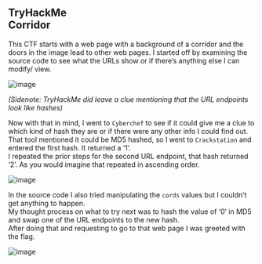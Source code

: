 TryHackMe <br>
Corridor
---
This CTF starts with a web page with a background of a corridor and the doors in the image lead to other web pages.
I started off by examining the source code to see what the URLs show or if there’s anything else I can modify/ view.

![image](https://github.com/xocybersec/TryHackMe-Walkthroughs/assets/91302698/0a4b89fc-28a5-42eb-ae00-6d836555dfd6)

<i>(Sidenote: TryHackMe did leave a clue mentioning that the URL endpoints look like hashes)</i><br>

Now with that in mind, I went to `Cyberchef` to see if it could give me a clue to which kind of hash they are or if there were any other info I could find out. <br>
That tool mentioned it could be MD5 hashed, so I went to `Crackstation` and entered the first hash. It returned a ‘1’. <br>
I repeated the prior steps for the second URL endpoint, that hash returned ‘2’. As you would imagine that repeated in ascending order. 

![image](https://github.com/xocybersec/TryHackMe-Walkthroughs/assets/91302698/df7dd1d0-8670-4316-8af0-7c5c058e0852)

In the source code I also tried manipulating the `cords` values but I couldn’t get anything to happen. <br>
My thought process on what to try next was to hash the value of ‘0’ in MD5 and swap one of the URL endpoints to the new hash. <br>
After doing that and requesting to go to that web page I was greeted with the flag.

![image](https://github.com/xocybersec/TryHackMe-Walkthroughs/assets/91302698/2f29283f-43c1-40bd-9114-6cbbb441ccd4)

